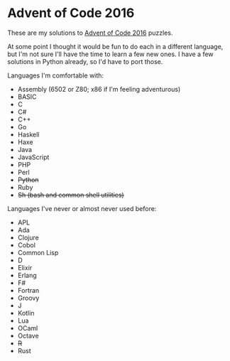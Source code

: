 # Advent of Code 2016

These are my solutions to [Advent of
Code 2016](http://adventofcode.com/2016) puzzles.

At some point I thought it would be fun to do each in a different
language, but I'm not sure I'll have the time to learn a few new
ones. I have a few solutions in Python already, so I'd have to
port those.

Languages I'm comfortable with:

* Assembly (6502 or Z80; x86 if I'm feeling adventurous)
* BASIC
* C
* C#
* C++
* Go
* Haskell
* Haxe
* Java
* JavaScript
* PHP
* Perl
* <s>Python</s>
* Ruby
* <s>Sh (bash and common shell utilities)</s>

Languages I've never or almost never used before:

* APL
* Ada
* Clojure
* Cobol
* Common Lisp
* D
* Elixir
* Erlang
* F#
* Fortran
* Groovy
* J
* Kotlin
* Lua
* OCaml
* Octave
* <s>R</s>
* Rust
